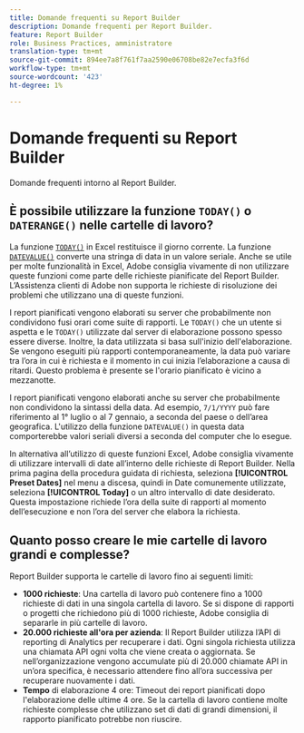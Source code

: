 ```yaml
---
title: Domande frequenti su Report Builder
description: Domande frequenti per Report Builder.
feature: Report Builder
role: Business Practices, amministratore
translation-type: tm+mt
source-git-commit: 894ee7a8f761f7aa2590e06708be82e7ecfa3f6d
workflow-type: tm+mt
source-wordcount: '423'
ht-degree: 1%

---
```



# Domande frequenti su Report Builder

Domande frequenti intorno al Report Builder.

## È possibile utilizzare la funzione `TODAY()` o `DATERANGE()` nelle cartelle di lavoro?

La funzione [`TODAY()`](https://support.microsoft.com/en-us/office/today-function-5eb3078d-a82c-4736-8930-2f51a028fdd9) in Excel restituisce il giorno corrente. La funzione [`DATEVALUE()`](https://support.microsoft.com/en-us/office/datevalue-function-df8b07d4-7761-4a93-bc33-b7471bbff252) converte una stringa di data in un valore seriale. Anche se utile per molte funzionalità in Excel, Adobe consiglia vivamente di non utilizzare queste funzioni come parte delle richieste pianificate del Report Builder. L’Assistenza clienti di Adobe non supporta le richieste di risoluzione dei problemi che utilizzano una di queste funzioni.

I report pianificati vengono elaborati su server che probabilmente non condividono fusi orari come suite di rapporti. Le `TODAY()` che un utente si aspetta e le `TODAY()` utilizzate dal server di elaborazione possono spesso essere diverse. Inoltre, la data utilizzata si basa sull&#39;inizio dell&#39;elaborazione. Se vengono eseguiti più rapporti contemporaneamente, la data può variare tra l’ora in cui è richiesta e il momento in cui inizia l’elaborazione a causa di ritardi. Questo problema è presente se l&#39;orario pianificato è vicino a mezzanotte.

I report pianificati vengono elaborati anche su server che probabilmente non condividono la sintassi della data. Ad esempio, `7/1/YYYY` può fare riferimento al 1° luglio o al 7 gennaio, a seconda del paese o dell’area geografica. L&#39;utilizzo della funzione `DATEVALUE()` in questa data comporterebbe valori seriali diversi a seconda del computer che lo esegue.

In alternativa all’utilizzo di queste funzioni Excel, Adobe consiglia vivamente di utilizzare intervalli di date all’interno delle richieste di Report Builder. Nella prima pagina della procedura guidata di richiesta, seleziona **[!UICONTROL Preset Dates]** nel menu a discesa, quindi in Date comunemente utilizzate, seleziona **[!UICONTROL Today]** o un altro intervallo di date desiderato. Questa impostazione richiede l’ora della suite di rapporti al momento dell’esecuzione e non l’ora del server che elabora la richiesta.

## Quanto posso creare le mie cartelle di lavoro grandi e complesse?

Report Builder supporta le cartelle di lavoro fino ai seguenti limiti:

* **1000 richieste**: Una cartella di lavoro può contenere fino a 1000 richieste di dati in una singola cartella di lavoro. Se si dispone di rapporti o progetti che richiedono più di 1000 richieste, Adobe consiglia di separarle in più cartelle di lavoro.
* **20.000 richieste all&#39;ora per azienda**: Il Report Builder utilizza l’API di reporting di Analytics per recuperare i dati. Ogni singola richiesta utilizza una chiamata API ogni volta che viene creata o aggiornata. Se nell’organizzazione vengono accumulate più di 20.000 chiamate API in un’ora specifica, è necessario attendere fino all’ora successiva per recuperare nuovamente i dati.
* **Tempo** di elaborazione 4 ore: Timeout dei report pianificati dopo l&#39;elaborazione delle ultime 4 ore. Se la cartella di lavoro contiene molte richieste complesse che utilizzano set di dati di grandi dimensioni, il rapporto pianificato potrebbe non riuscire.

